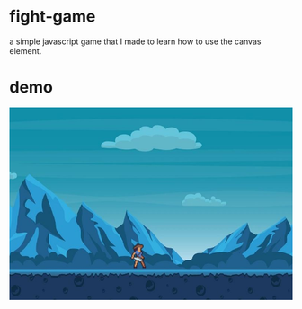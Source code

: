 # fight-game

a simple javascript game that I made to learn how to use the canvas element.

# demo  

![alt text](./screen.png)
     
    